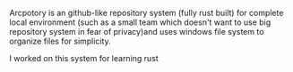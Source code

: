 Arcpotory is an github-like repository system (fully rust built) for complete local environment (such as a small team which doesn't want to use big repository system in fear of privacy)and uses windows file system to organize files for simplicity.

I worked on this system for learning rust

